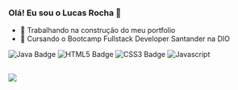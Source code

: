 ### Olá! Eu sou o Lucas Rocha 👋

- 🔭 Trabalhando na construção do meu portfolio
- 🌱 Cursando o Bootcamp Fullstack Developer Santander na DIO

<div>
<img src="https://img.shields.io/badge/Java-ED8B00?style=for-the-badge&logo=java&logoColor=white" alt="Java Badge">
<img src="https://img.shields.io/badge/HTML5-E34F26?style=for-the-badge&logo=html5&logoColor=white" alt="HTML5 Badge">
<img src="https://img.shields.io/badge/CSS3-1572B6?style=for-the-badge&logo=css3&logoColor=white" alt="CSS3 Badge">
<img src="https://img.shields.io/badge/JavaScript-F7DF1E?style=for-the-badge&logo=javascript&logoColor=black" alt="Javascript">
  
</div>

##

<div>
    <a href="https://www.linkedin.com/in/lucas-gabriel-santos-rocha-048b8b158/" target="_blank"><img src="https://img.shields.io/badge/LinkedIn-0077B5?style=for-the-badge&logo=linkedin&logoColor=white" target="_blank"> </a>
</div>
